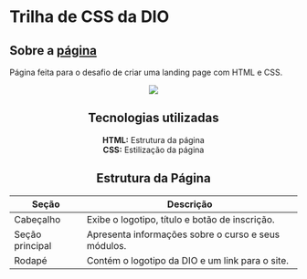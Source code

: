 # Trilha de CSS da DIO

## Sobre a [página](https://arturllopes.github.io/CSS-Desafio-DIO/)
  Página feita para o desafio de criar uma landing page com HTML e CSS.

<div align="center">
  <img src="https://github.com/user-attachments/assets/1d33cf32-13fe-41c6-b4a3-d81f5a8320aa" wigth="400px" />



## Tecnologias utilizadas

 **HTML:** Estrutura da página
 <br>
 **CSS:** Estilização da página

## Estrutura da Página

| Seção | Descrição |
|---|---|
| Cabeçalho | Exibe o logotipo, título e botão de inscrição. |
| Seção principal | Apresenta informações sobre o curso e seus módulos. |
| Rodapé | Contém o logotipo da DIO e um link para o site. |
</div>  
